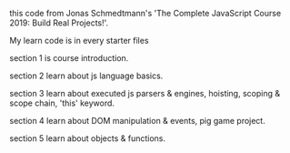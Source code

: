 this code from Jonas Schmedtmann's 'The Complete JavaScript Course 2019: Build Real Projects!'.

My learn code is in every starter files

section 1 is course introduction.

section 2 learn about js language basics.

section 3 learn about executed js parsers & engines, hoisting, scoping & scope chain, 'this' keyword.

section 4 learn about DOM manipulation & events, pig game project.

section 5 learn about objects & functions.